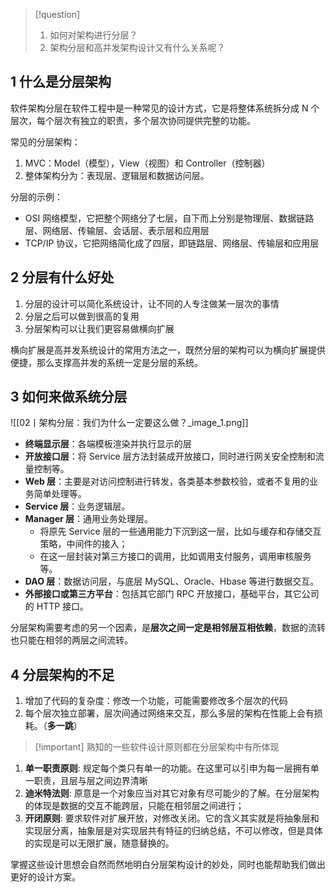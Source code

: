 > [!question]
>
> 1. 如何对架构进行分层？
> 2. 架构分层和高并发架构设计又有什么关系呢？

## 1 什么是分层架构

软件架构分层在软件工程中是一种常见的设计方式，它是将整体系统拆分成 N 个层次，每个层次有独立的职责，多个层次协同提供完整的功能。

常见的分层架构：

1. MVC：Model（模型），View（视图）和 Controller（控制器）
2. 整体架构分为：表现层、逻辑层和数据访问层。

分层的示例：

- OSI 网络模型，它把整个网络分了七层，自下而上分别是物理层、数据链路层、网络层、传输层、会话层、表示层和应用层
- TCP/IP 协议，它把网络简化成了四层，即链路层、网络层、传输层和应用层

## 2 分层有什么好处

1. 分层的设计可以简化系统设计，让不同的人专注做某一层次的事情
2. 分层之后可以做到很高的复用
3. 分层架构可以让我们更容易做横向扩展

横向扩展是高并发系统设计的常用方法之一，既然分层的架构可以为横向扩展提供便捷，那么支撑高并发的系统一定是分层的系统。

## 3 如何来做系统分层

![[02丨架构分层：我们为什么一定要这么做？_image_1.png]]

- **终端显示层**：各端模板渲染并执行显示的层
- **开放接口层**：将 Service 层方法封装成开放接口，同时进行网关安全控制和流量控制等。
- **Web 层**：主要是对访问控制进行转发，各类基本参数校验，或者不复用的业务简单处理等。
- **Service 层**：业务逻辑层。
- **Manager 层**：通用业务处理层。
  - 将原先 Service 层的一些通用能力下沉到这一层，比如与缓存和存储交互策略，中间件的接入；
  - 在这一层封装对第三方接口的调用，比如调用支付服务，调用审核服务等。
- **DAO 层**：数据访问层，与底层 MySQL、Oracle、Hbase 等进行数据交互。
- **外部接口或第三方平台**：包括其它部门 RPC 开放接口，基础平台，其它公司的 HTTP 接口。

分层架构需要考虑的另一个因素，是**层次之间一定是相邻层互相依赖**，数据的流转也只能在相邻的两层之间流转。

## 4 分层架构的不足

1. 增加了代码的复杂度：修改一个功能，可能需要修改多个层次的代码
2. 每个层次独立部署，层次间通过网络来交互，那么多层的架构在性能上会有损耗。（**多一跳**）

> [!important]   熟知的一些软件设计原则都在分层架构中有所体现

1. **单一职责原则**: 规定每个类只有单一的功能。在这里可以引申为每一层拥有单一职责，且层与层之间边界清晰
2. **迪米特法则**: 原意是一个对象应当对其它对象有尽可能少的了解。在分层架构的体现是数据的交互不能跨层，只能在相邻层之间进行；
3. **开闭原则**: 要求软件对扩展开放，对修改关闭。它的含义其实就是将抽象层和实现层分离，抽象层是对实现层共有特征的归纳总结，不可以修改，但是具体的实现是可以无限扩展，随意替换的。

掌握这些设计思想会自然而然地明白分层架构设计的妙处，同时也能帮助我们做出更好的设计方案。
